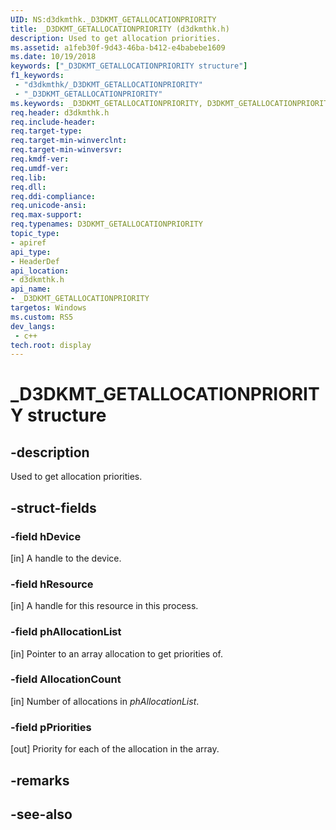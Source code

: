```yaml
---
UID: NS:d3dkmthk._D3DKMT_GETALLOCATIONPRIORITY
title: _D3DKMT_GETALLOCATIONPRIORITY (d3dkmthk.h)
description: Used to get allocation priorities.
ms.assetid: a1feb30f-9d43-46ba-b412-e4babebe1609
ms.date: 10/19/2018
keywords: ["_D3DKMT_GETALLOCATIONPRIORITY structure"]
f1_keywords:
 - "d3dkmthk/_D3DKMT_GETALLOCATIONPRIORITY"
 - "_D3DKMT_GETALLOCATIONPRIORITY"
ms.keywords: _D3DKMT_GETALLOCATIONPRIORITY, D3DKMT_GETALLOCATIONPRIORITY, 
req.header: d3dkmthk.h
req.include-header:
req.target-type:
req.target-min-winverclnt:
req.target-min-winversvr:
req.kmdf-ver:
req.umdf-ver:
req.lib:
req.dll:
req.ddi-compliance:
req.unicode-ansi:
req.max-support:
req.typenames: D3DKMT_GETALLOCATIONPRIORITY
topic_type: 
- apiref
api_type: 
- HeaderDef
api_location: 
- d3dkmthk.h
api_name: 
- _D3DKMT_GETALLOCATIONPRIORITY
targetos: Windows
ms.custom: RS5
dev_langs:
 - c++
tech.root: display
---
```


# _D3DKMT_GETALLOCATIONPRIORITY structure

## -description

Used to get allocation priorities.

## -struct-fields

### -field hDevice

[in] A handle to the device.

### -field hResource

[in] A handle for this resource in this process.

### -field phAllocationList

[in] Pointer to an array allocation to get priorities of.

### -field AllocationCount

[in] Number of allocations in *phAllocationList*.

### -field pPriorities
 
[out] Priority for each of the allocation in the array.

## -remarks

## -see-also
